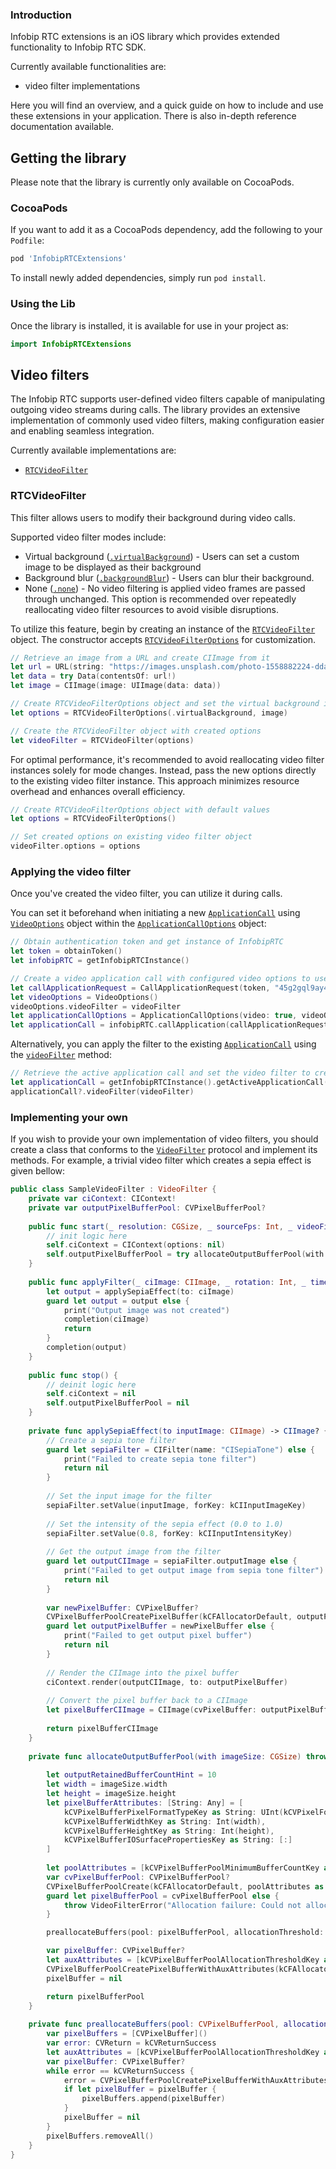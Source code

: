 ### Introduction

Infobip RTC extensions is an iOS library which provides extended functionality to Infobip RTC SDK.

Currently available functionalities are:

- video filter implementations

Here you will find an overview, and a quick guide on how to include and use these extensions in your application.
There is also in-depth reference documentation available.

## Getting the library

Please note that the library is currently only available on CocoaPods.

### CocoaPods

If you want to add it as a CocoaPods dependency, add the following to your `Podfile`:

```ruby
pod 'InfobipRTCExtensions'
```

To install newly added dependencies, simply run `pod install`.

### Using the Lib

Once the library is installed, it is available for use in your project as:

```swift
import InfobipRTCExtensions
```

## Video filters

The Infobip RTC supports user-defined video filters capable of manipulating outgoing video streams during calls. The
library provides an extensive implementation of commonly used video filters, making configuration easier and enabling
seamless integration.

Currently available implementations are:

- [`RTCVideoFilter`](#rtc-video-filter)

<a name="rtc-video-filter"></a>

### RTCVideoFilter

This filter allows users to modify their background during video calls.

Supported video filter modes include:

- Virtual background
  ([`.virtualBackground`](https://github.com/infobip/infobip-rtc-extensions-ios/wiki/RTCVideoFilterMode#virtual-background)) -
  Users can set a custom image to be displayed as their background
- Background blur
  ([`.backgroundBlur`](https://github.com/infobip/infobip-rtc-extensions-ios/wiki/RTCVideoFilterMode#background-blur)) -
  Users can blur their background.
- None ([`.none`](https://github.com/infobip/infobip-rtc-extensions-ios/wiki/RTCVideoFilterMode#none)) - No video
  filtering is applied video frames are passed through unchanged. This option is recommended over repeatedly
  reallocating video filter resources to avoid visible disruptions.

To utilize this feature, begin by creating an instance of
the [`RTCVideoFilter`](https://github.com/infobip/infobip-rtc-extensions-ios/wiki/RTCVideoFilter)
object. The constructor
accepts [`RTCVideoFilterOptions`](https://github.com/infobip/infobip-rtc-extensions-ios/wiki/RTCVideoFilterOptions)
for customization.

```swift
// Retrieve an image from a URL and create CIImage from it
let url = URL(string: "https://images.unsplash.com/photo-1558882224-dda166733046")
let data = try Data(contentsOf: url!)
let image = CIImage(image: UIImage(data: data))

// Create RTCVideoFilterOptions object and set the virtual background image
let options = RTCVideoFilterOptions(.virtualBackground, image)

// Create the RTCVideoFilter object with created options
let videoFilter = RTCVideoFilter(options)
```

For optimal performance, it's recommended to avoid reallocating video filter instances solely for mode changes. Instead,
pass the new options directly to the existing video filter instance. This approach minimizes resource overhead and
enhances overall efficiency.

```swift
// Create RTCVideoFilterOptions object with default values
let options = RTCVideoFilterOptions()

// Set created options on existing video filter object
videoFilter.options = options
```

### Applying the video filter

Once you've created the video filter, you can utilize it during calls.

You can set it beforehand when initiating a
new [`ApplicationCall`](https://github.com/infobip/infobip-rtc-ios/wiki/ApplicationCall)
using [`VideoOptions`](https://github.com/infobip/infobip-rtc-ios/wiki/VideoOptions) object within
the [`ApplicationCallOptions`](https://github.com/infobip/infobip-rtc-ios/wiki/ApplicationCallOptions) object:

```swift
// Obtain authentication token and get instance of InfobipRTC
let token = obtainToken()
let infobipRTC = getInfobipRTCInstance()

// Create a video application call with configured video options to use created video filter object
let callApplicationRequest = CallApplicationRequest(token, "45g2gql9ay4a2blu55uk1628", self)
let videoOptions = VideoOptions()
videoOptions.videoFilter = videoFilter
let applicationCallOptions = ApplicationCallOptions(video: true, videoOptions: videoOptions)
let applicationCall = infobipRTC.callApplication(callApplicationRequest, applicationCallOptions)
```

Alternatively, you can apply the filter to the
existing [`ApplicationCall`](https://github.com/infobip/infobip-rtc-ios/wiki/ApplicationCall) using the
[`videoFilter`](https://github.com/infobip/infobip-rtc-ios/wiki/ApplicationCall#set-video-filter) method:

```swift
// Retrieve the active application call and set the video filter to created video filter
let applicationCall = getInfobipRTCInstance().getActiveApplicationCall()
applicationCall?.videoFilter(videoFilter)
```

### Implementing your own

If you wish to provide your own implementation of video filters, you should create a class that conforms to
the [`VideoFilter`](https://github.com/infobip/infobip-rtc-ios/wiki/VideoFilter) protocol and implement its methods. For
example, a trivial video filter which creates a sepia effect is given bellow:

```swift
public class SampleVideoFilter : VideoFilter {
    private var ciContext: CIContext!
    private var outputPixelBufferPool: CVPixelBufferPool?
    
    public func start(_ resolution: CGSize, _ sourceFps: Int, _ videoFilterManager: VideoFilterManager) throws {
        // init logic here
        self.ciContext = CIContext(options: nil)
        self.outputPixelBufferPool = try allocateOutputBufferPool(with: resolution)
    }
    
    public func applyFilter(_ ciImage: CIImage, _ rotation: Int, _ timeStampNs: Int, _ completion: @escaping (CIImage) -> Void) throws {
        let output = applySepiaEffect(to: ciImage)
        guard let output = output else {
            print("Output image was not created")
            completion(ciImage)
            return
        }
        completion(output)
    }
    
    public func stop() {
        // deinit logic here
        self.ciContext = nil
        self.outputPixelBufferPool = nil
    }
    
    private func applySepiaEffect(to inputImage: CIImage) -> CIImage? {
        // Create a sepia tone filter
        guard let sepiaFilter = CIFilter(name: "CISepiaTone") else {
            print("Failed to create sepia tone filter")
            return nil
        }
        
        // Set the input image for the filter
        sepiaFilter.setValue(inputImage, forKey: kCIInputImageKey)
        
        // Set the intensity of the sepia effect (0.0 to 1.0)
        sepiaFilter.setValue(0.8, forKey: kCIInputIntensityKey)
        
        // Get the output image from the filter
        guard let outputCIImage = sepiaFilter.outputImage else {
            print("Failed to get output image from sepia tone filter")
            return nil
        }
        
        var newPixelBuffer: CVPixelBuffer?
        CVPixelBufferPoolCreatePixelBuffer(kCFAllocatorDefault, outputPixelBufferPool!, &newPixelBuffer)
        guard let outputPixelBuffer = newPixelBuffer else {
            print("Failed to get output pixel buffer")
            return nil
        }
        
        // Render the CIImage into the pixel buffer
        ciContext.render(outputCIImage, to: outputPixelBuffer)
        
        // Convert the pixel buffer back to a CIImage
        let pixelBufferCIImage = CIImage(cvPixelBuffer: outputPixelBuffer)
        
        return pixelBufferCIImage
    }
    
    private func allocateOutputBufferPool(with imageSize: CGSize) throws -> CVPixelBufferPool {
        
        let outputRetainedBufferCountHint = 10
        let width = imageSize.width
        let height = imageSize.height
        let pixelBufferAttributes: [String: Any] = [
            kCVPixelBufferPixelFormatTypeKey as String: UInt(kCVPixelFormatType_32BGRA),
            kCVPixelBufferWidthKey as String: Int(width),
            kCVPixelBufferHeightKey as String: Int(height),
            kCVPixelBufferIOSurfacePropertiesKey as String: [:]
        ]
        
        let poolAttributes = [kCVPixelBufferPoolMinimumBufferCountKey as String: outputRetainedBufferCountHint]
        var cvPixelBufferPool: CVPixelBufferPool?
        CVPixelBufferPoolCreate(kCFAllocatorDefault, poolAttributes as NSDictionary?, pixelBufferAttributes as NSDictionary?, &cvPixelBufferPool)
        guard let pixelBufferPool = cvPixelBufferPool else {
            throw VideoFilterError("Allocation failure: Could not allocate pixel buffer pool.")
        }

        preallocateBuffers(pool: pixelBufferPool, allocationThreshold: outputRetainedBufferCountHint)

        var pixelBuffer: CVPixelBuffer?
        let auxAttributes = [kCVPixelBufferPoolAllocationThresholdKey as String: outputRetainedBufferCountHint] as NSDictionary
        CVPixelBufferPoolCreatePixelBufferWithAuxAttributes(kCFAllocatorDefault, pixelBufferPool, auxAttributes, &pixelBuffer)
        pixelBuffer = nil

        return pixelBufferPool
    }
    
    private func preallocateBuffers(pool: CVPixelBufferPool, allocationThreshold: Int) {
        var pixelBuffers = [CVPixelBuffer]()
        var error: CVReturn = kCVReturnSuccess
        let auxAttributes = [kCVPixelBufferPoolAllocationThresholdKey as String: allocationThreshold] as NSDictionary
        var pixelBuffer: CVPixelBuffer?
        while error == kCVReturnSuccess {
            error = CVPixelBufferPoolCreatePixelBufferWithAuxAttributes(kCFAllocatorDefault, pool, auxAttributes, &pixelBuffer)
            if let pixelBuffer = pixelBuffer {
                pixelBuffers.append(pixelBuffer)
            }
            pixelBuffer = nil
        }
        pixelBuffers.removeAll()
    }
}
```
